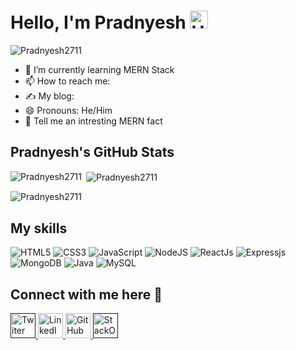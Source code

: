 # Hello, I'm Pradnyesh <img src="https://github.com/TheDudeThatCode/TheDudeThatCode/blob/master/Assets/Developer.gif" alt="Hello" width="29px" height="29px">

<p align="left"> <img src="https://komarev.com/ghpvc/?username=Pradnyesh2711&label=Profile%20views&color=0e75b6&style=flat" alt="Pradnyesh2711" /> </p>

- 🌱 I’m currently learning MERN Stack
- 📫 How to reach me: 
- ✍️ My blog: 
- 😄 Pronouns: He/Him
- 👊 Tell me an intresting MERN fact


## Pradnyesh's GitHub Stats



<p><img align="left" src="https://github-readme-stats.vercel.app/api/top-langs?username=Pradnyesh2711&show_icons=true&locale=en&layout=compact" alt="Pradnyesh2711" /></p>


<p>&nbsp;<img align="center" src="https://github-readme-stats.vercel.app/api?username=Pradnyesh2711&show_icons=true&locale=en" alt="Pradnyesh2711" /></p>

<p><img align="center" src="https://github-readme-streak-stats.herokuapp.com/?user=Pradnyesh2711&" alt="Pradnyesh2711" /></p>





## My skills

![HTML5](https://img.shields.io/badge/HTML5-E34F26?style=for-the-badge&logo=html5&logoColor=white)
![CSS3](https://img.shields.io/badge/CSS3-1572B6?style=for-the-badge&logo=css3&logoColor=white)
![JavaScript](https://img.shields.io/badge/JavaScript-F7DF1E?style=for-the-badge&logo=javascript&logoColor=black)
![NodeJS](https://img.shields.io/badge/Node.js-43853D?style=for-the-badge&logo=node.js&logoColor=white)
![ReactJs](https://img.shields.io/badge/React-20232A?style=for-the-badge&logo=react&logoColor=61DAFB)
![Expressjs](https://img.shields.io/badge/Express.js-404D59?style=for-the-badge)
![MongoDB](https://img.shields.io/badge/MongoDB-4EA94B?style=for-the-badge&logo=mongodb&logoColor=white)
![Java](https://img.shields.io/badge/Java-007396?style=for-the-badge&logo=java&logoColor=white)
![MySQL](https://img.shields.io/badge/MySQL-4479A1?style=for-the-badge&logo=MySQL&logoColor=white)


## Connect with me here 🤝

<a href="" alt="">
  <img            src="https://camo.githubusercontent.com/35b0b8bfbd8840f35607fb56ad0a139047fd5d6e09ceb060c5c6f0a5abd1044c/68747470733a2f2f6564656e742e6769746875622e696f2f537570657254696e7949636f6e732f696d616765732f7376672f747769747465722e737667" width="40px" alt="Twiter">
 </a>

<a href="https://www.linkedin.com/in/pradnyeshjain/" alt="">
  <img    src="https://camo.githubusercontent.com/c8a9c5b414cd812ad6a97a46c29af67239ddaeae08c41724ff7d945fb4c047e5/68747470733a2f2f6564656e742e6769746875622e696f2f537570657254696e7949636f6e732f696d616765732f7376672f6c696e6b6564696e2e737667" width="40px" alt="LinkedIn">
</a>

<a href="https://github.com/Pradnyesh2711" alt="">
  <img src="https://camo.githubusercontent.com/b079fe922f00c4b86f1b724fbc2e8141c468794ce8adbc9b7456e5e1ad09c622/68747470733a2f2f6564656e742e6769746875622e696f2f537570657254696e7949636f6e732f696d616765732f7376672f6769746875622e737667" width="40px" alt="GitHub">
  </a>
  
<a href="" alt="">
  <img src="https://camo.githubusercontent.com/ad1dcdc76b0be1423e54a791d31311e91e8e89bb8492be214cfc3390e24c323d/68747470733a2f2f6564656e742e6769746875622e696f2f537570657254696e7949636f6e732f696d616765732f7376672f737461636b6f766572666c6f772e737667" width="40px" alt="StackOverFlow">
  
<br clear="right"/>
